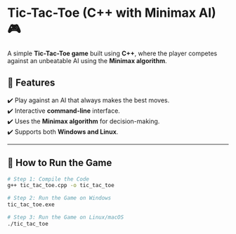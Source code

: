 # Tic-Tac-Toe (C++ with Minimax AI) 🎮  

A simple **Tic-Tac-Toe game** built using **C++**, where the player competes against an unbeatable AI using the **Minimax algorithm**.  

## 📌 Features  
✔️ Play against an AI that always makes the best moves.  
✔️ Interactive **command-line** interface.  
✔️ Uses the **Minimax algorithm** for decision-making.  
✔️ Supports both **Windows and Linux**.  

---

## 🚀 How to Run the Game  

```sh
# Step 1: Compile the Code
g++ tic_tac_toe.cpp -o tic_tac_toe

# Step 2: Run the Game on Windows
tic_tac_toe.exe

# Step 3: Run the Game on Linux/macOS
./tic_tac_toe

